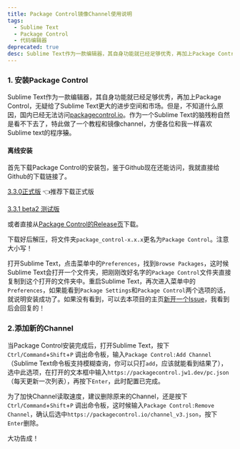 ```yaml
---
title: Package Control镜像Channel使用说明
tags: 
  - Sublime Text
  - Package Control
  - 代码编辑器
deprecated: true
desc: Sublime Text作为一款编辑器，其自身功能就已经足够优秀，再加上Package Control，无疑给了Sublime Text更大的进步空间和市场
---
```


### 1. 安装Package Control

Sublime Text作为一款编辑器，其自身功能就已经足够优秀，再加上Package Control，无疑给了Sublime Text更大的进步空间和市场。但是，不知道什么原因，国内已经无法访问[packagecontrol.io](https://packagecontrol.io)。作为一个Sublime Text的脑残粉自然是看不下去了，特此做了一个教程和镜像channel，方便各位和我一样喜欢Sublime text的程序~~猿~~。

#### 离线安装

首先下载Package Control的安装包，鉴于Github现在还能访问，我就直接给Github的下载链接了。

[3.3.0正式版](https://github.com/wbond/package_control/releases/tag/3.3.0) 👈推荐下载正式版

[3.3.1 beta2 测试版](https://github.com/wbond/package_control/releases/tag/3.3.0)

或者直接从[Package Control的Release页](https://github.com/wbond/package_control/releases/)下载。

下载好后解压，将文件夹`package_control-x.x.x`更名为`Package Control`。注意大小写！

打开Sublime Text，点击菜单中的`Preferences`，找到`Browse Packages`，这时候Sublime Text会打开一个文件夹，把刚刚改好名字的`Package Control`文件夹直接复制到这个打开的文件夹中。重启Sublime Text，再次进入菜单中的`Preferences`，如果能看到`Package Settings`和`Package Control`两个选项的话，就说明安装成功了。如果没有看到，可以去本项目的主页[新开一个Issue](https://github.com/Jacky-88/mirror-channel-of-packagecontrol/issues)，我看到后会回复的！

### 2.添加新的Channel

当Package Control安装完成后，打开Sublime Text，按下`Ctrl/Command`+`Shift`+`P` 调出命令板，输入`Package Control:Add Channel`（Sublime Text命令板支持模糊查询，你可以只打`add`，应该就能看到结果了），选中此选项，在打开的文本框中输入`https://packagecontrol.jw1.dev/pc.json`（每天更新一次列表），再按下`Enter`，此时配置已完成。

为了加快Channel读取速度，建议删除原来的Channel，还是按下`Ctrl/Command`+`Shift`+`P` 调出命令板，这时候输入`Package Control:Remove Channel`，确认后选中`https://packagecontrol.io/channel_v3.json`，按下`Enter`删除。

大功告成！

